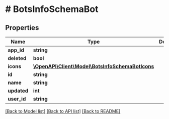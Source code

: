 # # BotsInfoSchemaBot

## Properties

Name | Type | Description | Notes
------------ | ------------- | ------------- | -------------
**app_id** | **string** |  |
**deleted** | **bool** |  |
**icons** | [**\OpenAPI\Client\Model\BotsInfoSchemaBotIcons**](BotsInfoSchemaBotIcons.md) |  |
**id** | **string** |  |
**name** | **string** |  |
**updated** | **int** |  |
**user_id** | **string** |  | [optional]

[[Back to Model list]](../../README.md#models) [[Back to API list]](../../README.md#endpoints) [[Back to README]](../../README.md)
